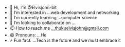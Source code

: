 - 👋 Hi, I’m @Elvisjohn-bit
- 👀 I’m interested in ...web development and networking
- 🌱 I’m currently learning ...computer science
- 💞️ I’m looking to collaborate on ...
- 📫 How to reach me ...thukuelvisjohn@gmail.com
- 😄 Pronouns: ...He
- ⚡ Fun fact: ...Tech is the future and we must embrace it 

<!---
Elvisjohn-bit/Elvisjohn-bit is a ✨ special ✨ repository because its `README.md` (this file) appears on your GitHub profile.
You can click the Preview link to take a look at your changes.
--->
